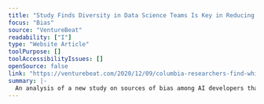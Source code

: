```yaml
---
title: "Study Finds Diversity in Data Science Teams Is Key in Reducing Algorithmic Bias"
focus: "Bias"
source: "VentureBeat"
readability: ["I"]
type: "Website Article"
toolPurpose: []
toolAccessibilityIssues: []
openSource: false
link: "https://venturebeat.com/2020/12/09/columbia-researchers-find-white-men-are-the-worst-at-reducing-ai-bias/"
summary: |-
  An analysis of a new study on sources of bias among AI developers that stresses how more diverse teams will reduce the chance for compounding biases.
---
```


